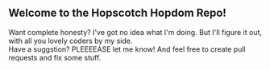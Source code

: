 ## Welcome to the Hopscotch Hopdom Repo!
Want complete honesty?
I've got no idea what I'm doing.
But I'll figure it out, with all you lovely coders by my side. 
<br>
Have a suggstion? PLEEEEASE let me know!
And feel free to create pull requests and fix some stuff.
